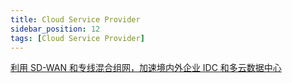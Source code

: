 ```yaml
---
title: Cloud Service Provider
sidebar_position: 12
tags: [Cloud Service Provider]
---
```


[利用 SD-WAN 和专线混合组网，加速境内外企业 IDC 和多云数据中心](https://aws.amazon.com/cn/blogs/china/speed-up-idc-multi-cloud-data-center-domestic-foreign-enterprises-using-sd-wan/)
